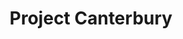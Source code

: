 ---
title: Project Canterbury
layout: page
img: /assets/img/ProjectCanterbury.jpg
redirect: http://anglicanhistory.org/
description: Theme design and implementation for the Project Canterbury web site.
importance: 10
category: past
related_publications: false
---